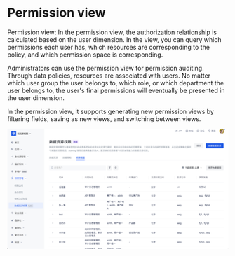 # Permission view

Permission view: In the permission view, the authorization relationship is calculated based on the user dimension. In the view, you can query which permissions each user has, which resources are corresponding to the policy, and which permission space is corresponding.

Administrators can use the permission view for permission auditing. Through data policies, resources are associated with users. No matter which user group the user belongs to, which role, or which department the user belongs to, the user's final permissions will eventually be presented in the user dimension.

In the permission view, it supports generating new permission views by filtering fields, saving as new views, and switching between views.

![Permission view](./images/new-data-auth-view.png)
